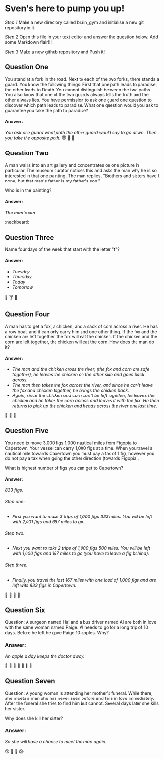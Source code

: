 # Sven's here to pump you up!

_Step 1_
Make a new directory called brain_gym and initialise a new git repository in it.

_Step 2_
Open this file in your text editor and answer the question below. Add some Markdown flair!!!

_Step 3_
Make a new github repository and Push it!

## Question One
You stand at a fork in the road. Next to each of the two forks, there stands a guard. You know the following things: First that one path leads to paradise, the other leads to Death. You cannot distinguish between the two paths. You also know that one of the two guards always tells the truth and the other always lies. You have permission to ask one guard one question to discover which path leads to paradise. What one question would you ask to guarantee you take the path to paradise?

#### Answer:
*You ask one guard what path the other guard would say to go down. Then you take the opposite path.*
:innocent: :triumph: :imp:

## Question Two
A man walks into an art gallery and concentrates on one picture in particular. The museum curator notices this and asks the man why he is so interested in that one painting. The man replies, "Brothers and sisters have I none, but that man's father is my father's son."

Who is in the painting?

#### Answer:
*The man's son*

:neckbeard:

## Question Three
Name four days of the week that start with the letter "t"?

#### Answer:
* *Tuesday*
* *Thursday*
* *Today*
* *Tomorrow*

:hamburger: :cocktail: :beer:

## Question Four
A man has to get a fox, a chicken, and a sack of corn across a river. He has a row boat, and it can only carry him and one other thing. If the fox and the chicken are left together, the fox will eat the chicken. If the chicken and the corn are left together, the chicken will eat the corn. How does the man do it?

#### Answer:
* *The man and the chicken cross the river, (the fox and corn are safe together), he leaves the chicken on the other side and goes back across.*
* *The man then takes the fox across the river, and since he can't leave the fox and chicken together, he brings the chicken back.*
* *Again, since the chicken and corn can't be left together, he leaves the chicken and he takes the corn across and leaves it with the fox.
He then returns to pick up the chicken and heads across the river one last time.*

:chicken: :wolf: :corn:

## Question Five

You need to move 3,000 figs 1,000 nautical miles from Figopia to Capertown. Your vessel can carry 1,000 figs at a time. When you travel a nautical mile towards Capertown you must pay a tax of 1 fig, however you do not pay a tax when going the other direction (towards Figopia).

What is highest number of figs you can get to Capertown?

#### Answer:

*833 figs.*

###### Step one:
* *First you want to make 3 trips of 1,000 figs 333 miles. You will be left with 2,001 figs and 667 miles to go.*
###### Step two:
* *Next you want to take 2 trips of 1,000 figs 500 miles. You will be left with 1,000 figs and 167 miles to go (you have to leave a fig behind).*
###### Step three:
* *Finally, you travel the last 167 miles with one load of 1,000 figs and are left with 833 figs in Capertown.*

:truck: :truck: :truck: :truck:

## Question Six

Question: A surgeon named Hal and a bus driver named Al are both in love with the same woman named Paige. Al needs to go for a long trip of 10 days. Before he left he gave Paige 10 apples. Why?

### Answer:
*An apple a day keeps the doctor away.*

:green_apple: :apple: :green_apple: :apple: :green_apple: :apple: :green_apple:


## Question Seven

Question: A young woman is attending her mother's funeral. While there, she meets a man she has never seen before and falls in love immediately. After the funeral she tries to find him but cannot. Several days later she kills her sister.

Why does she kill her sister?

### Answer:
*So she will have a chance to meet the man again.*

:dizzy_face: :gun: :imp: :scream:
